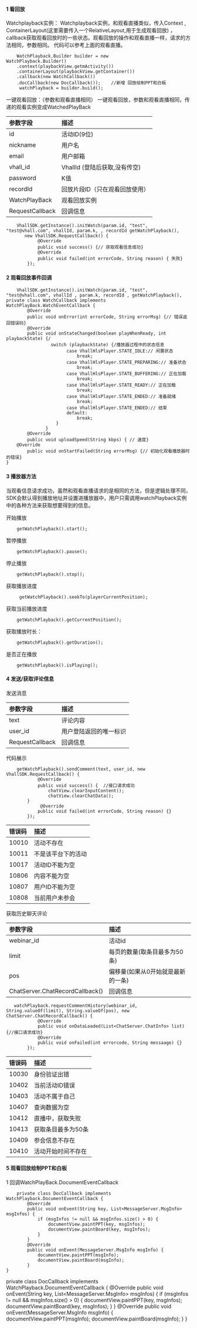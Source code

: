 #### 1 看回放
Watchplayback实例：
Watchplayback实例，和观看直播类似，传入Context , ContainerLayout(这里需要传入一个RelativeLayout,用于生成观看回放) ， callback获取观看回放时的一些状态。观看回放的操作和观看直播一样，请求的方法相同，参数相同。 代码可以参考上面的观看直播。

```
    WatchPlayback.Builder builder = new                        WatchPlayback.Builder()
    .context(playbackView.getmActivity())
    .containerLayout(playbackView.getContainer())
    .callback(new WatchCallback())
    .docCallback(new DocCallback());    //新增 回放绘制PPT和白板
     watchPlayback = builder.build();

```
一键观看回放：（参数和观看直播相同）
一键观看回放，参数和观看直播相同，传递的观看实例变成WatchedPlayBack

| 参数字段 | 描述 |
| :--- | :--- |
| id | 活动ID(9位) |
| nickname| 用户名 |
| email| 用户邮箱 |
| vhall_id| VhallId (登陆后获取,没有传空) |
| password| K值 |
| recordId| 回放片段ID（只在观看回放使用） |
| WatchPlayBack| 观看回放实例 |
| RequestCallback| 回调信息 |


```
    VhallSDK.getInstance().initWatch(param.id, "test", "test@vhall.com", vhallId, param.k, , recordId getWatchPlayback(), 
       new VhallSDK.RequestCallback() {
            @Override
            public void success() {// 获取观看信息成功}
            @Override
            public void failed(int errorCode, String reason) { 失败}
        });
```


#### 2 观看回放事件回调

```
    VhallSDK.getInstance().initWatch(param.id, "test", "test@vhall.com", vhallId , param.k, recordId , getWatchPlayback(), 
private class WatchCallback implements WatchPlayBack.WatchEventCallback {
        @Override
        public void onError(int errorCode, String errorMsg) {// 错误返回错误码}
        @Override
        public void onStateChanged(boolean playWhenReady, int playbackState) {/
                 switch (playbackState) {/播放器过程中的状态信息
                       case VhallHlsPlayer.STATE_IDLE:// 闲置状态
                           break;
                       case VhallHlsPlayer.STATE_PREPARING:// 准备状态
                           break;
                       case VhallHlsPlayer.STATE_BUFFERING:// 正在加载
                           break;
                       case VhallHlsPlayer.STATE_READY:// 正在加载
                           break;
                       case VhallHlsPlayer.STATE_ENDED:// 准备就绪
                           break;
                       case VhallHlsPlayer.STATE_ENDED:// 结束
                       default:
                           break;
                   }
               }
        @Override
        public void uploadSpeed(String kbps) { // 速度}
	@Override
        public void onStartFailed(String errorMsg) {// 初始化观看播放器时的错误}
}

```
#### 3 播放器方法

当观看信息请求成功，虽然和观看直播请求的是相同的方法，但是逻辑处理不同，SDK会默认得到播放地址并设置进播放器中，用户只需调用watchPlayback实例中的各种方法来获取想要得到的信息。

开始播放

```
    getWatchPlayback().start();
```


暂停播放


```
    getWatchPlayback().pause();
```
停止播放

```
    getWatchPlayback().stop();
```
获取播放进度

```
     getWatchPlayback().seekTo(playerCurrentPosition);
```
获取当前播放进度
```
    getWatchPlayback().getCurrentPosition();
```

获取播放时长：
```
    getWatchPlayback().getDuration();
```

是否正在播放
```
    getWatchPlayback().isPlaying();
```

#### 4 发送/获取评论信息

发送消息

| 参数字段 | 描述 |
| :--- | :--- |
| text| 评论内容 |
| user_id| 用户登陆返回的唯一标识 |
| RequestCallback| 回调信息 |

代码展示
```
    getWatchPlayback().sendComment(text, user_id, new VhallSDK.RequestCallback() {
            @Override
            public void success() {  //接口请求成功
                chatView.clearInputContent();
                chatView.clearChatData();
		}
             @Override
            public void failed(int errorCode, String reason) {}
        });

```
| 错误码 | 描述 |
| :--- | :--- |
| 10010| 活动不存在 |
| 10011| 不是该平台下的活动 |
| 10017| 活动ID不能为空 |
| 10806| 内容不能为空 |
| 10807| 用户ID不能为空 |
| 10808| 当前用户未参会 |

获取历史聊天评论

| 参数字段 | 描述 |
| :--- | :--- |
| webinar_id| 活动id |
| limit| 每页的数量(取条目最多为50条) |
| pos| 偏移量(如果从0开始就是最新的一条) |
| ChatServer.ChatRecordCallback()| 回调信息 |



```
   watchPlayback.requestCommentHistory(webinar_id, String.valueOf(limit), String.valueOf(pos), new ChatServer.ChatRecordCallback() {
            @Override
            public void onDataLoaded(List<ChatServer.ChatInfo> list) {//接口请求成功}
            @Override
            public void onFailed(int errorcode, String messaage) {}
        });

```

| 错误码 | 描述 |
| :--- | :--- |
| 10030| 身份验证出错 |
| 10402| 当前活动ID错误 |
| 10403| 活动不属于自己 |
| 10407| 查询数据为空|
| 10412| 直播中，获取失败 |
| 10413| 获取条目最多为50条 |
| 10409| 参会信息不存在 |
| 10410| 活动开始时间不存在 |



#### 5 观看回放绘制PPT和白板
1	回调WatchPlayBack.DocumentEventCallback

```
    private class DocCallback implements WatchPlayback.DocumentEventCallback {
        @Override
        public void onEvent(String key, List<MessageServer.MsgInfo> msgInfos) {
            if (msgInfos != null && msgInfos.size() > 0) {
                documentView.paintPPT(key, msgInfos);
                documentView.paintBoard(key, msgInfos);
            }
        }
        @Override
        public void onEvent(MessageServer.MsgInfo msgInfo) {
            documentView.paintPPT(msgInfo);
            documentView.paintBoard(msgInfo);
        }
}

```
private class DocCallback implements WatchPlayback.DocumentEventCallback {
        @Override
        public void onEvent(String key, List<MessageServer.MsgInfo> msgInfos) {
            if (msgInfos != null && msgInfos.size() > 0) {
                documentView.paintPPT(key, msgInfos);
                documentView.paintBoard(key, msgInfos);
            }
        }
        @Override
        public void onEvent(MessageServer.MsgInfo msgInfo) {
            documentView.paintPPT(msgInfo);
            documentView.paintBoard(msgInfo);
        }
}

























































































































































